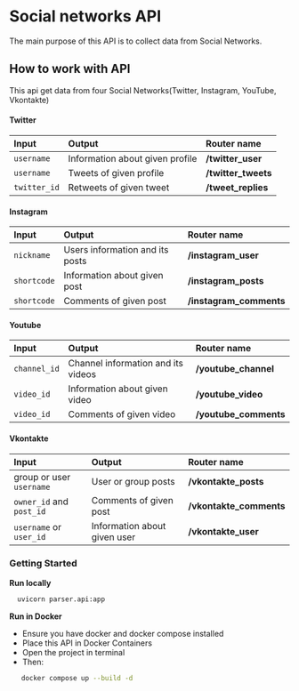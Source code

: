 
# Social networks API

The main purpose of this API is to collect data from Social Networks.

## How to work with API
This api get data from four Social Networks(Twitter, Instagram, 
YouTube, Vkontakte)

#### Twitter 
| Input | Output    | Router name           |
| :-------- | :------- | :------------------------- |
| `username`| Information about given profile | **/twitter_user**
| `username`| Tweets of given profile | **/twitter_tweets**
| `twitter_id`| Retweets of given tweet | **/tweet_replies**


#### Instagram

| Input | Output    | Router name           |
| :-------- | :------- | :------------------------- |
| `nickname`| Users information and its posts | **/instagram_user**
| `shortcode`| Information about given post | **/instagram_posts**
| `shortcode`| Comments of given post | **/instagram_comments**


#### Youtube

| Input | Output    | Router name           |
| :-------- | :------- | :------------------------- |
| `channel_id`| Channel information and its videos | **/youtube_channel**
| `video_id`| Information about given video | **/youtube_video**
| `video_id`| Comments of given video | **/youtube_comments**

#### Vkontakte

| Input | Output    | Router name           |
| :-------- | :------- | :------------------------- |
| group or user `username`| User or group posts | **/vkontakte_posts**
| `owner_id` and `post_id`| Comments of given post | **/vkontakte_comments**
| `username` or `user_id`| Information about given user | **/vkontakte_user**




### Getting Started

**Run locally**

```bash
  uvicorn parser.api:app 
```
**Run in Docker**
- Ensure you have docker and docker compose installed
- Place this API in Docker Containers
- Open the project in terminal
- Then:
```bash
   docker compose up --build -d
```